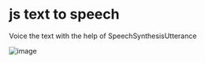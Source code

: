 # js text to speech


Voice the text with the help of SpeechSynthesisUtterance

![image](https://user-images.githubusercontent.com/28004475/232520715-96eebf84-d7dc-47b1-b4c8-d551d32372c9.png)
